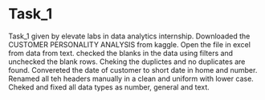 # Task_1
Task_1 given by elevate labs in data analytics internship.
Downloaded the CUSTOMER PERSONALITY ANALYSIS from kaggle.
Open the file in excel from data from text.
checked the blanks in the data using filters and unchecked the blank rows.
Cheking the duplictes and no duplicates are found.
Convereted the date of customer to short date in home and number.
Renamed all teh headers manually in a clean and uniform with lower case.
Cheked and fixed all data types as number, general and text.
